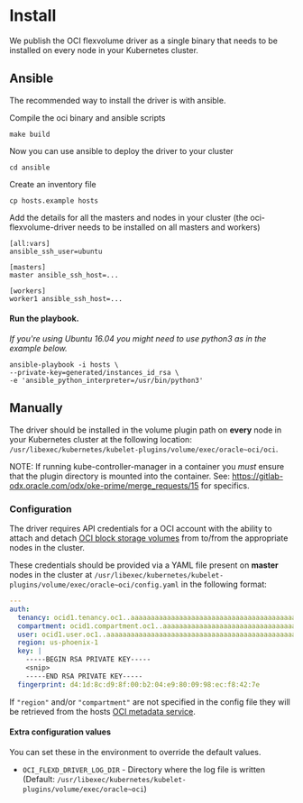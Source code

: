 # Install

We publish the OCI flexvolume driver as a single binary that needs to be
installed on every node in your Kubernetes cluster.

## Ansible

The recommended way to install the driver is with ansible.

Compile the oci binary and ansible scripts

```
make build
```

Now you can use ansible to deploy the driver to your cluster

```
cd ansible
```

Create an inventory file

```
cp hosts.example hosts
```

Add the details for all the masters and nodes in your cluster
(the oci-flexvolume-driver needs to be installed on all masters and workers)

```
[all:vars]
ansible_ssh_user=ubuntu

[masters]
master ansible_ssh_host=...

[workers]
worker1 ansible_ssh_host=...
```

#### Run the playbook.

*If you're using Ubuntu 16.04 you might need to use python3 as in the example
below.*

```
ansible-playbook -i hosts \
--private-key=generated/instances_id_rsa \
-e 'ansible_python_interpreter=/usr/bin/python3'
```

## Manually

The driver should be installed in the volume plugin path on **every**
node in your Kubernetes cluster at the following location:
`/usr/libexec/kubernetes/kubelet-plugins/volume/exec/oracle~oci/oci`.

NOTE: If running kube-controller-manager in a container you _must_ ensure that
the plugin directory is mounted into the container. See:
https://gitlab-odx.oracle.com/odx/oke-prime/merge_requests/15 for specifics.

### Configuration

The driver requires API credentials for a OCI account with the ability
to attach and detach [OCI block storage volumes][1] from to/from the appropriate
nodes in the cluster.

These credentials should be provided via a YAML file present on **master** nodes
in the cluster at `/usr/libexec/kubernetes/kubelet-plugins/volume/exec/oracle~oci/config.yaml`
in the following format:

```yaml
---
auth:
  tenancy: ocid1.tenancy.oc1..aaaaaaaaaaaaaaaaaaaaaaaaaaaaaaaaaaaaaaaaaaaaaaaaaaaaaaaaaaaa
  compartment: ocid1.compartment.oc1..aaaaaaaaaaaaaaaaaaaaaaaaaaaaaaaaaaaaaaaaaaaaaaaaaaaaaaaaaaaa
  user: ocid1.user.oc1..aaaaaaaaaaaaaaaaaaaaaaaaaaaaaaaaaaaaaaaaaaaaaaaaaaaaaaaaaaaa
  region: us-phoenix-1
  key: |
    -----BEGIN RSA PRIVATE KEY-----
    <snip>
    -----END RSA PRIVATE KEY-----
  fingerprint: d4:1d:8c:d9:8f:00:b2:04:e9:80:09:98:ec:f8:42:7e
```

If `"region"` and/or `"compartment"` are not specified in the config file
they will be retrieved from the hosts [OCI metadata service][1].

#### Extra configuration values

You can set these in the environment to override the default values.

* `OCI_FLEXD_DRIVER_LOG_DIR` - Directory where the log file is written (Default: `/usr/libexec/kubernetes/kubelet-plugins/volume/exec/oracle~oci`)

[1]: https://docs.us-phoenix-1.oraclecloud.com/Content/Compute/Tasks/gettingmetadata.htm
